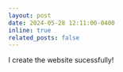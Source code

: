 ```yaml
---
layout: post
date: 2024-05-28 12:11:00-0400
inline: true
related_posts: false
---
```


<!-- A simple inline announcement. -->
I create the website sucessfully!

